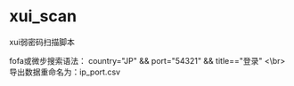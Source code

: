 # xui_scan
xui弱密码扫描脚本

fofa或微步搜索语法：
country="JP" && port="54321" && title=="登录" <\br>
导出数据重命名为：ip_port.csv


